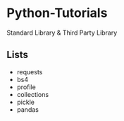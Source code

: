 # Python-Tutorials
Standard Library &amp; Third Party Library

## Lists
  - requests
  - bs4
  - profile
  - collections
  - pickle
  - pandas
  
